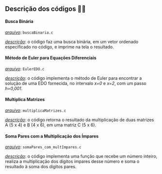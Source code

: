 ## Descrição dos códigos :woman_technologist:

#### Busca Binária

_<u>arquivo</u>_: `buscaBinaria.c`

_<u>descrição</u>_: o código faz uma busca binária, em um vetor ordenado especificado no código, e imprime na tela o resultado.

#### Método de Euler para Equações Diferenciais

*<u>arquivo</u>*: `EulerEDO.c`

*<u>descrição</u>*: o código implementa o método de Euler para encontrar a solução de uma EDO fornecida, no intervalo _x=0_ e _x=2_, com um passo _h=0,001_.

#### Multiplica Matrizes

*<u>arquivo</u>*: `multiplicaMatrizes.c`

*<u>descrição</u>*: o código retorna o resultado da multiplicação de duas matrizes A (5 x 4) e B (4 x 6), em uma matriz C (5 x 6).

#### Soma Pares com a Multiplicação dos Ímpares

*<u>arquivo</u>*: `somaPares_com_multImpares.c`

*<u>descrição</u>*: o código implementa uma função que recebe um número inteiro, realiza a multiplicação dos dígitos ímpares desse número e soma o resultado à soma dos dígitos pares.